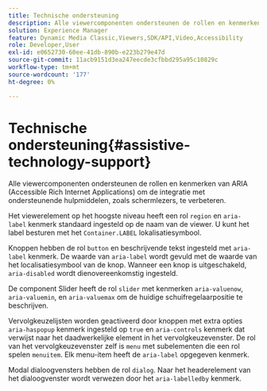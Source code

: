 ```yaml
---
title: Technische ondersteuning
description: Alle viewercomponenten ondersteunen de rollen en kenmerken van ARIA (Accessible Rich Internet Applications) om de integratie met ondersteunende hulpmiddelen, zoals schermlezers, te verbeteren.
solution: Experience Manager
feature: Dynamic Media Classic,Viewers,SDK/API,Video,Accessibility
role: Developer,User
exl-id: e0652730-60ee-41db-890b-e223b279e47d
source-git-commit: 11acb9151d3ea247eecde3cfbbd295a95c10829c
workflow-type: tm+mt
source-wordcount: '177'
ht-degree: 0%

---
```


# Technische ondersteuning{#assistive-technology-support}

Alle viewercomponenten ondersteunen de rollen en kenmerken van ARIA (Accessible Rich Internet Applications) om de integratie met ondersteunende hulpmiddelen, zoals schermlezers, te verbeteren.

Het viewerelement op het hoogste niveau heeft een rol `region` en `aria-label` kenmerk standaard ingesteld op de naam van de viewer. U kunt het label besturen met het `Container.LABEL` lokalisatiesymbool.

Knoppen hebben de rol `button` en beschrijvende tekst ingesteld met `aria-label` kenmerk. De waarde van `aria-label` wordt gevuld met de waarde van het localisatiesymbool van de knop. Wanneer een knop is uitgeschakeld, `aria-disabled` wordt dienovereenkomstig ingesteld.

De component Slider heeft de rol `slider` met kenmerken `aria-valuenow`, `aria-valuemin`, en `aria-valuemax` om de huidige schuifregelaarpositie te beschrijven.

Vervolgkeuzelijsten worden geactiveerd door knoppen met extra opties `aria-haspopup` kenmerk ingesteld op `true` en `aria-controls` kenmerk dat verwijst naar het daadwerkelijke element in het vervolgkeuzevenster. De rol van het vervolgkeuzevenster zelf is `menu` met subelementen die een rol spelen `menuitem`. Elk menu-item heeft de `aria-label` opgegeven kenmerk.

Modal dialoogvensters hebben de rol `dialog`. Naar het headerelement van het dialoogvenster wordt verwezen door het `aria-labelledby` kenmerk.
